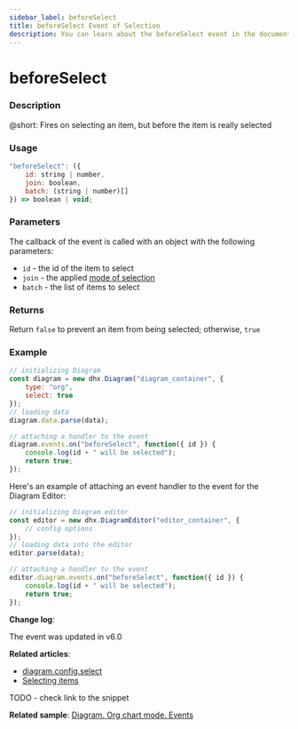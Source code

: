```yaml
---
sidebar_label: beforeSelect
title: beforeSelect Event of Selection
description: You can learn about the beforeSelect event in the documentation of the DHTMLX JavaScript Diagram library. Browse developer guides and API reference, try out code examples and live demos, and download a free 30-day evaluation version of DHTMLX Diagram.
---
```


# beforeSelect

### Description

@short: Fires on selecting an item, but before the item is really selected

### Usage

~~~jsx
"beforeSelect": ({
    id: string | number, 
    join: boolean,
    batch: (string | number)[]
}) => boolean | void;
~~~

### Parameters

The callback of the event is called with an object with the following parameters:

- `id` - the id of the item to select
- `join` - the applied [mode of selection](../../../api/selection/add_method/#parameters)
- `batch` - the list of items to select

### Returns

Return `false` to prevent an item from being selected; otherwise, `true`

### Example

~~~jsx {9-13}
// initializing Diagram
const diagram = new dhx.Diagram("diagram_container", { 
    type: "org", 
    select: true        
});
// loading data
diagram.data.parse(data);

// attaching a handler to the event
diagram.events.on("beforeSelect", function({ id }) {
    console.log(id + " will be selected");
    return true;
});
~~~

Here's an example of attaching an event handler to the event for the Diagram Editor:

~~~jsx {8-12}
// initializing Diagram editor
const editor = new dhx.DiagramEditor("editor_container", {  
    // config options
});
// loading data into the editor
editor.parse(data);

// attaching a handler to the event
editor.diagram.events.on("beforeSelect", function({ id }) {
    console.log(id + " will be selected");
    return true;
});
~~~

**Change log**:

The event was updated in v6.0

**Related articles**:  

- [diagram.config.select](../../../api/diagram/select_property/)
- [Selecting items](../../../guides/manipulating_items/#selecting-items)

TODO - check link to the snippet

**Related sample**: [Diagram. Org chart mode. Events](https://snippet.dhtmlx.com/l38pct7c)
